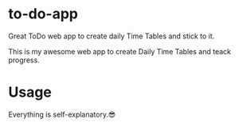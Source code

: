 # to-do-app
Great ToDo web app to create daily Time Tables and stick to it. 

This is my awesome web app to create Daily Time Tables and teack progress.

# Usage
Everything is self-explanatory.😎
